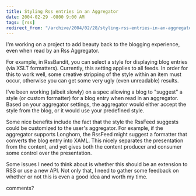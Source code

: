 ```yaml
---
title: Styling Rss entries in an Aggregator
date: 2004-02-29 -0800 9:00 AM
tags: [rss]
redirect_from: "/archive/2004/02/28/styling-rss-entries-in-an-aggregator.aspx/"
---
```


I'm working on a project to add beauty back to the blogging experience,
even when read by an Rss Aggregator.

For example, in RssBandit, you can select a style for displaying blog
entries (via XSLT formatters). Currently, this setting applies to all
feeds. In order for this to work well, some creative stripping of the
style within an item must occur, otherwise you can get some very ugly
(even unreadable) results.

I've been working (albeit slowly) on a spec allowing a blog to "suggest"
a style (or custom formatter) for a blog entry when read in an
aggregator. Based on your aggregator settings, the aggregator would
either accept the style from the blog, or it would use your predefined
style.

Some nice benefits include the fact that the style the RssFeed suggests
could be customized to the user's aggregator. For example, if the
aggregator supports Longhorn, the RssFeed might suggest a formatter that
converts the blog entry into XAML. This nicely separates the
presentation from the content, and yet gives both the content producer
and consumer some control over the presentation.

Some issues I need to think about is whether this should be an extension
to RSS or use a new API. Not only that, I need to gather some feedback
on whether or not this is even a good idea and worth my time.

comments?

